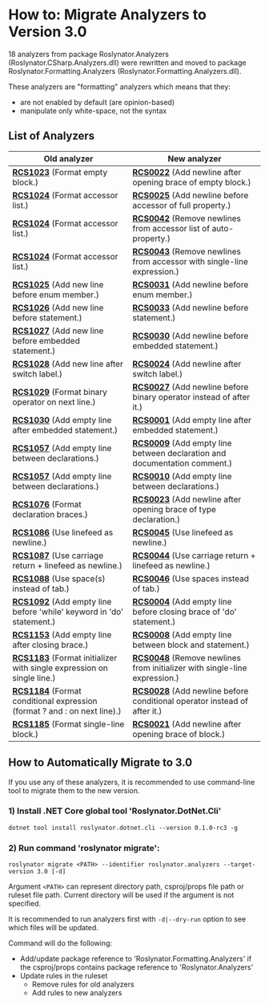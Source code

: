 ﻿# How to: Migrate Analyzers to Version 3.0

18 analyzers from package Roslynator.Analyzers (Roslynator.CSharp.Analyzers.dll) were rewritten
and moved to package Roslynator.Formatting.Analyzers (Roslynator.Formatting.Analyzers.dll).

These analyzers are "formatting" analyzers which means that they:

* are not enabled by default (are opinion-based)
* manipulate only white-space, not the syntax

## List of Analyzers

| Old analyzer                                                                                            | New analyzer                                                                                            |
| ------------------------------------------------------------------------------------------------------- | ------------------------------------------------------------------------------------------------------- |
| [**RCS1023**](analyzers/RCS1023.md) \(Format empty block\.\)                                            | [**RCS0022**](analyzers/RCS0022.md) \(Add newline after opening brace of empty block\.\)                |
| [**RCS1024**](analyzers/RCS1024.md) \(Format accessor list\.\)                                          | [**RCS0025**](analyzers/RCS0025.md) \(Add newline before accessor of full property\.\)                  |
| [**RCS1024**](analyzers/RCS1024.md) \(Format accessor list\.\)                                          | [**RCS0042**](analyzers/RCS0042.md) \(Remove newlines from accessor list of auto\-property\.\)          |
| [**RCS1024**](analyzers/RCS1024.md) \(Format accessor list\.\)                                          | [**RCS0043**](analyzers/RCS0043.md) \(Remove newlines from accessor with single\-line expression\.\)    |
| [**RCS1025**](analyzers/RCS1025.md) \(Add new line before enum member\.\)                               | [**RCS0031**](analyzers/RCS0031.md) \(Add newline before enum member\.\)                                |
| [**RCS1026**](analyzers/RCS1026.md) \(Add new line before statement\.\)                                 | [**RCS0033**](analyzers/RCS0033.md) \(Add newline before statement\.\)                                  |
| [**RCS1027**](analyzers/RCS1027.md) \(Add new line before embedded statement\.\)                        | [**RCS0030**](analyzers/RCS0030.md) \(Add newline before embedded statement\.\)                         |
| [**RCS1028**](analyzers/RCS1028.md) \(Add new line after switch label\.\)                               | [**RCS0024**](analyzers/RCS0024.md) \(Add newline after switch label\.\)                                |
| [**RCS1029**](analyzers/RCS1029.md) \(Format binary operator on next line\.\)                           | [**RCS0027**](analyzers/RCS0027.md) \(Add newline before binary operator instead of after it\.\)        |
| [**RCS1030**](analyzers/RCS1030.md) \(Add empty line after embedded statement\.\)                       | [**RCS0001**](analyzers/RCS0001.md) \(Add empty line after embedded statement\.\)                       |
| [**RCS1057**](analyzers/RCS1057.md) \(Add empty line between declarations\.\)                           | [**RCS0009**](analyzers/RCS0009.md) \(Add empty line between declaration and documentation comment\.\)  |
| [**RCS1057**](analyzers/RCS1057.md) \(Add empty line between declarations\.\)                           | [**RCS0010**](analyzers/RCS0010.md) \(Add empty line between declarations\.\)                           |
| [**RCS1076**](analyzers/RCS1076.md) \(Format declaration braces\.\)                                     | [**RCS0023**](analyzers/RCS0023.md) \(Add newline after opening brace of type declaration\.\)           |
| [**RCS1086**](analyzers/RCS1086.md) \(Use linefeed as newline\.\)                                       | [**RCS0045**](analyzers/RCS0045.md) \(Use linefeed as newline\.\)                                       |
| [**RCS1087**](analyzers/RCS1087.md) \(Use carriage return \+ linefeed as newline\.\)                    | [**RCS0044**](analyzers/RCS0044.md) \(Use carriage return \+ linefeed as newline\.\)                    |
| [**RCS1088**](analyzers/RCS1088.md) \(Use space\(s\) instead of tab\.\)                                 | [**RCS0046**](analyzers/RCS0046.md) \(Use spaces instead of tab\.\)                                     |
| [**RCS1092**](analyzers/RCS1092.md) \(Add empty line before 'while' keyword in 'do' statement\.\)       | [**RCS0004**](analyzers/RCS0004.md) \(Add empty line before closing brace of 'do' statement\.\)         |
| [**RCS1153**](analyzers/RCS1153.md) \(Add empty line after closing brace\.\)                            | [**RCS0008**](analyzers/RCS0008.md) \(Add empty line between block and statement\.\)                    |
| [**RCS1183**](analyzers/RCS1183.md) \(Format initializer with single expression on single line\.\)      | [**RCS0048**](analyzers/RCS0048.md) \(Remove newlines from initializer with single\-line expression\.\) |
| [**RCS1184**](analyzers/RCS1184.md) \(Format conditional expression \(format ? and : on next line\)\.\) | [**RCS0028**](analyzers/RCS0028.md) \(Add newline before conditional operator instead of after it\.\)   |
| [**RCS1185**](analyzers/RCS1185.md) \(Format single\-line block\.\)                                     | [**RCS0021**](analyzers/RCS0021.md) \(Add newline after opening brace of block\.\)                      |


## How to Automatically Migrate to 3.0

If you use any of these analyzers, it is recommended to use command-line tool to migrate them to the new version.

### 1) Install .NET Core global tool 'Roslynator.DotNet.Cli'

```
dotnet tool install roslynator.dotnet.cli --version 0.1.0-rc3 -g
```

### 2) Run command 'roslynator migrate':

```
roslynator migrate <PATH> --identifier roslynator.analyzers --target-version 3.0 [-d]
```

Argument `<PATH>` can represent directory path, csproj/props file path or ruleset file path. Current directory will be used if the argument is not specified.

It is recommended to run analyzers first with `-d|--dry-run` option to see which files will be updated.

Command will do the following:
* Add/update package reference to 'Roslynator.Formatting.Analyzers' if the csproj/props contains package reference to 'Roslynator.Analyzers'
* Update rules in the ruleset
  * Remove rules for old analyzers
  * Add rules to new analyzers
